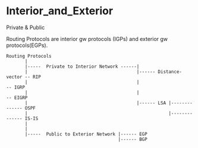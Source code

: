 # Interior_and_Exterior
Private &amp; Public

Routing Protocols are interior gw protocols (IGPs) and exterior gw protocols(EGPs).



    Routing Protocols
           |
           |-----  Private to Interior Network ------|
           |                                         |------ Distance-vector -- RIP
           |                                         |                       -- IGRP
           |                                         |                       -- EIGRP
           |                                         |------ LSA |-------------- OSPF
           |                                                     |-------------- IS-IS
           |
           |
           |-----  Public to Exterior Network |------ EGP
                                              |------ BGP
